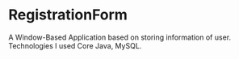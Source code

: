 # RegistrationForm
A Window-Based Application based on storing information of user. Technologies I used Core Java, MySQL.  
